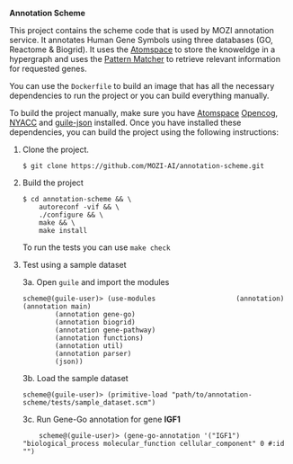 **Annotation Scheme**

This project contains the scheme code that is used by MOZI annotation service. It annotates Human Gene Symbols using three databases (GO, Reactome & Biogrid). It uses the [Atomspace](https://github.com/opencog/atomspace) to store the knoweldge in a hypergraph and uses the [Pattern Matcher](https://wiki.opencog.org/w/The_Pattern_Matcher) to retrieve relevant information for requested genes.

You can use the `Dockerfile` to build an image that has all the necessary dependencies to run the project or you can build everything manually.

To build the project manually, make sure you have [Atomspace](https://github.com/opencog/atomspace)  [Opencog](https://github.com/opencog/opencog),  [NYACC](http://download.savannah.nongnu.org/releases/nyacc/nyacc-0.99.0.tar.gz) and [guile-json](https://github.com/Habush/annotation-scheme) installed. Once you have installed these dependencies, you can build the project using the following instructions:

1. Clone the project.

    ~~~~
    $ git clone https://github.com/MOZI-AI/annotation-scheme.git
    ~~~~

2. Build the project

    ~~~~
    $ cd annotation-scheme && \
        autoreconf -vif && \
        ./configure && \
        make && \
        make install
    ~~~~

    To run the tests you can use `make check` 

3. Test using a sample dataset

    3a. Open `guile` and import the modules

    ```
    scheme@(guile-user)> (use-modules                    (annotation) (annotation main) 
            (annotation gene-go) 
            (annotation biogrid) 
            (annotation gene-pathway)
            (annotation functions) 
            (annotation util)
            (annotation parser)
            (json))

    ```
    3b. Load the sample dataset

    ```
    scheme@(guile-user)> (primitive-load "path/to/annotation-scheme/tests/sample_dataset.scm")

    ```

    3c. Run Gene-Go annotation for gene **IGF1**

    ```
        scheme@(guile-user)> (gene-go-annotation '("IGF1") "biological_process molecular_function cellular_component" 0 #:id "")
    ```

